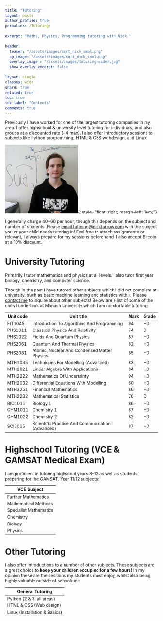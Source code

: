 ```yaml
---
title: "Tutoring"
layout: posts
author_profile: true
permalink: /Tutoring/

excerpt: "Maths, Physics, Programming tutoring with Nick."

header:
  teaser: "/assets/images/sqrt_nick_smol.png"
  og_image: "/assets/images/sqrt_nick_smol.png"
  overlay_image : "/assets/images/tutoringheader.jpg"
  show_overlay_excerpt: false

layout: single
classes: wide
share: true
related: true
toc: true
toc_label: "Contents"
comments: true
---
```

Previously I have worked for one of the largest tutoring companies in my area. I offer highschool & university level tutoring for individuals, and also groups at a discounted rate (~4 max). I also offer introductory sessions to subjects like Python programming, HTML & CSS webdesign, and Linux. 

![sqrt(nick)](/assets/images/sqrt_nick_smol.png){: style="float: right; margin-left: 1em;"}

I generally charge $40-$60 per hour, though this depends on the subject and number of students. Please [email tutoring@nickfarrow.com](mailto:tutoring@nickfarrow.com) with the subject you or your child needs tutoring in! Feel free to attach assignments or relevant, I always prepare for my sessions beforehand. I also accept Bitcoin at a 10% discount.



# University Tutoring
Primarily I tutor mathematics and physics at all levels. I also tutor first year biology, chemistry, and computer science.

Though in the past I have tutored other subjects which I did not complete at university, such as basic machine learning and statistics with `R`. Please [contact me](mailto:nicholas.w.farrow@nickfarrow.com) to inquire about other subjects! Below are a list of some of the units I undertook at Monash University which I am comfortable tutoring:

| Unit code | Unit title                                       | Mark | Grade |
|-----------|--------------------------------------------------|------|-------|
| FIT1045   | Introduction To Algorithms And Programming       | 94   | HD    |
| PHS1011   | Classical Physics And Relativity                 | 74   | D     |
| PHS1022   | Fields And Quantum Physics                       | 87   | HD    |
| PHS2061   | Quantum And Thermal Physics                      | 82   | HD    |
| PHS2081   | Atomic, Nuclear And Condensed Matter Physics     | 85   | HD    |
| MTH1035   | Techniques For Modelling (Advanced)              | 83   | HD    |
| MTH2021   | Linear Algebra With Applications                 | 84   | HD    |
| MTH2222   | Mathematics Of Uncertainty                       | 94   | HD    |
| MTH2032   | Differential Equations With Modelling            | 80   | HD    |
| MTH3251   | Financial Mathematics                            | 86   | HD    |
| MTH2232   | Mathematical Statistics                          | 76   | D     |
| BIO1011   | Biology 1                                        | 86   | HD    |
| CHM1011   | Chemistry 1                                      | 87   | HD    |
| CHM1022   | Chemistry 2                                      | 82   | HD    |
| SCI2015   | Scientific Practice And Communication (Advanced) | 87   | HD    |

# Highschool Tutoring (VCE & GAMSAT Medical Exam)
I am proficient in tutoring highscool years 8-12 as well as students preparing for the GAMSAT. Year 11/12 subjects:

| VCE Subject            |
|------------------------|
| Further Mathematics    |
| Mathematical Methods   |
| Specialist Mathematics |
| Chemistry              |
| Biology                |
| Physics                |

# Other Tutoring
I also offer introductions to a number of other subjects. These subjects are a great choice to **keep your children occupied for a few hours!** In my opinion these are the sessions my students most enjoy, whilst also being highly valuable outside of school/uni:

| General Tutoring              |
|-------------------------------|
| Python (2 & 3, all areas)    |
| HTML & CSS (Web design)       |
| Linux (Installation & Basics) |
